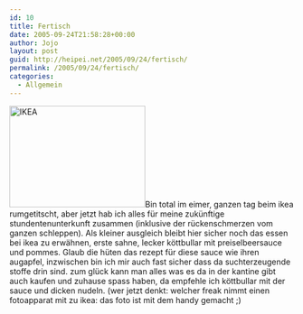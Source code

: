 ```yaml
---
id: 10
title: Fertisch
date: 2005-09-24T21:58:28+00:00
author: Jojo
layout: post
guid: http://heipei.net/2005/09/24/fertisch/
permalink: /2005/09/24/fertisch/
categories:
  - Allgemein
---
```

[<img src="https://static.flickr.com/25/46170012_c20cd5366e_m.jpg" width="240" height="180" alt="IKEA" class="alignleft" />](https://secure.flickr.com/photos/heipei/46170012/ "Photo Sharing")Bin total im eimer, ganzen tag beim ikea rumgetitscht, aber jetzt hab ich alles für meine zukünftige stundentenunterkunft zusammen (inklusive der rückenschmerzen vom ganzen schleppen). Als kleiner ausgleich bleibt hier sicher noch das essen bei ikea zu erwähnen, erste sahne, lecker köttbullar mit preiselbeersauce und pommes. Glaub die hüten das rezept für diese sauce wie ihren augapfel, inzwischen bin ich mir auch fast sicher dass da suchterzeugende stoffe drin sind. zum glück kann man alles was es da in der kantine gibt auch kaufen und zuhause spass haben, da empfehle ich köttbullar mit der sauce und dicken nudeln. (wer jetzt denkt: welcher freak nimmt einen fotoapparat mit zu ikea: das foto ist mit dem handy gemacht ;)